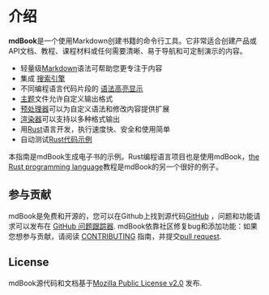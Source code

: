 # 介绍

**mdBook**是一个使用Markdown创建书籍的命令行工具。它非常适合创建产品或API文档、教程、课程材料或任何需要清晰、易于导航和可定制演示的内容。

* 轻量级[Markdown]语法可帮助您更专注于内容
* 集成 [搜索引擎] 
* 不同编程语言代码片段的 [语法高亮显示]
* [主题]文件允许自定义输出格式
* [预处理器]可以为自定义语法和修改内容提供扩展
* [渲染器]可以支持以多种格式输出
* 用[Rust]语言开发，执行速度快、安全和使用简单
* 自动测试[Rust代码示例]

本指南是mdBook生成电子书的示例。Rust编程语言项目也是使用mdBook，[the Rust programming language][trpl]教程是mdBook的另一个很好的例子。

[Markdown]: format/markdown.md
[搜索引擎]: guide/reading.md#search
[语法高亮显示]: format/theme/syntax-highlighting.md
[主题]: format/theme/index.html
[预处理器]: format/configuration/preprocessors.md
[渲染器]: format/configuration/renderers.md
[Rust]: https://www.rust-lang.org/
[trpl]: https://doc.rust-lang.org/book/
[Rust代码示例]: cli/test.md

## 参与贡献

mdBook是免费和开源的，您可以在Github上找到源代码[GitHub](https://github.com/rust-lang/mdBook) ，问题和功能请求可以发布在 [GitHub 问题跟踪器](https://github.com/rust-lang/mdBook/issues). mdBook依靠社区修复bug和添加功能：如果您想参与贡献，请阅读 [CONTRIBUTING](https://github.com/rust-lang/mdBook/blob/master/CONTRIBUTING.md) 指南，并提交[pull request](https://github.com/rust-lang/mdBook/pulls).

## License

mdBook源代码和文档基于[Mozilla Public License v2.0](https://www.mozilla.org/MPL/2.0/) 发布.
